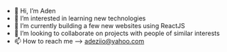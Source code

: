 - 👋 Hi, I’m Aden
- 👀 I’m interested in learning new technologies
- 🌱 I’m currently building a few new websites using ReactJS
- 💞️ I’m looking to collaborate on projects with people of similar interests
- 📫 How to reach me --> adeziio@yahoo.com

<!---
adeziio/adeziio is a ✨ special ✨ repository because its `README.md` (this file) appears on your GitHub profile.
You can click the Preview link to take a look at your changes.
--->
